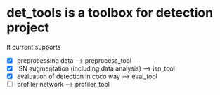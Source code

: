 # det_tools is a toolbox for detection project #

It current supports

- [x] preprocessing data    --> preprocess_tool
- [x] ISN augmentation (including data analysis)    --> isn_tool
- [x] evaluation of detection in coco way   --> eval_tool
- [ ] profiler network  --> profiler_tool